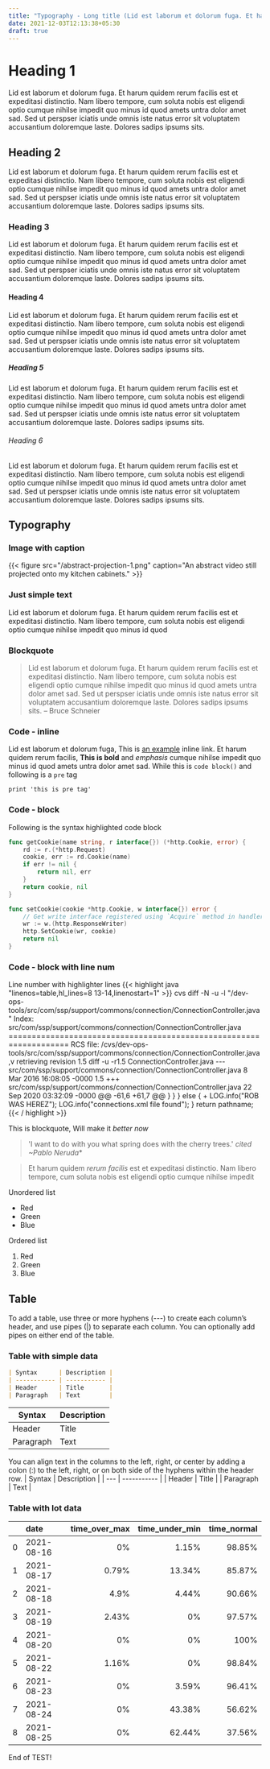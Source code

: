 ```yaml
---
title: "Typography - Long title (Lid est laborum et dolorum fuga. Et harum quidem rerum!"
date: 2021-12-03T12:13:38+05:30
draft: true
---
```

# Heading 1

Lid est laborum et dolorum fuga. Et harum quidem rerum facilis est et expeditasi distinctio. Nam libero tempore, cum soluta nobis est eligendi optio cumque nihilse impedit quo minus id quod amets untra dolor amet sad. Sed ut perspser iciatis unde omnis iste natus error sit voluptatem accusantium doloremque laste. Dolores sadips ipsums sits.

## Heading 2

Lid est laborum et dolorum fuga. Et harum quidem rerum facilis est et expeditasi distinctio. Nam libero tempore, cum soluta nobis est eligendi optio cumque nihilse impedit quo minus id quod amets untra dolor amet sad. Sed ut perspser iciatis unde omnis iste natus error sit voluptatem accusantium doloremque laste. Dolores sadips ipsums sits.

### Heading 3

Lid est laborum et dolorum fuga. Et harum quidem rerum facilis est et expeditasi distinctio. Nam libero tempore, cum soluta nobis est eligendi optio cumque nihilse impedit quo minus id quod amets untra dolor amet sad. Sed ut perspser iciatis unde omnis iste natus error sit voluptatem accusantium doloremque laste. Dolores sadips ipsums sits.

#### Heading 4

Lid est laborum et dolorum fuga. Et harum quidem rerum facilis est et expeditasi distinctio. Nam libero tempore, cum soluta nobis est eligendi optio cumque nihilse impedit quo minus id quod amets untra dolor amet sad. Sed ut perspser iciatis unde omnis iste natus error sit voluptatem accusantium doloremque laste. Dolores sadips ipsums sits.

##### Heading 5

Lid est laborum et dolorum fuga. Et harum quidem rerum facilis est et expeditasi distinctio. Nam libero tempore, cum soluta nobis est eligendi optio cumque nihilse impedit quo minus id quod amets untra dolor amet sad. Sed ut perspser iciatis unde omnis iste natus error sit voluptatem accusantium doloremque laste. Dolores sadips ipsums sits.

###### Heading 6

Lid est laborum et dolorum fuga. Et harum quidem rerum facilis est et expeditasi distinctio. Nam libero tempore, cum soluta nobis est eligendi optio cumque nihilse impedit quo minus id quod amets untra dolor amet sad. Sed ut perspser iciatis unde omnis iste natus error sit voluptatem accusantium doloremque laste. Dolores sadips ipsums sits.

## Typography
### Image with caption
{{< figure src="/abstract-projection-1.png" caption="An abstract video still projected onto my kitchen cabinets." >}}

### Just simple text
Lid est laborum et dolorum fuga. Et harum quidem rerum facilis est et expeditasi distinctio. Nam libero tempore, cum soluta nobis est eligendi optio cumque nihilse impedit quo minus id quod

### Blockquote

> Lid est laborum et dolorum fuga. Et harum quidem rerum facilis est et expeditasi distinctio. Nam libero tempore, cum soluta nobis est eligendi optio cumque nihilse impedit quo minus id quod amets untra dolor amet sad. Sed ut perspser iciatis unde omnis iste natus error sit voluptatem accusantium doloremque laste. Dolores sadips ipsums sits.
> – Bruce Schneier

### Code - inline
Lid est laborum et dolorum fuga, This is [an example](http://example.com/ "Title") inline link. Et harum quidem rerum facilis, **This is bold** and *emphasis* cumque nihilse impedit quo minus id quod amets untra dolor amet sad. While this is `code block()` and following is a `pre` tag

	print 'this is pre tag'

### Code - block
Following is the syntax highlighted code block

```go
func getCookie(name string, r interface{}) (*http.Cookie, error) {
	rd := r.(*http.Request)
	cookie, err := rd.Cookie(name)
	if err != nil {
		return nil, err
	}
	return cookie, nil
}

func setCookie(cookie *http.Cookie, w interface{}) error {
	// Get write interface registered using `Acquire` method in handlers.
	wr := w.(http.ResponseWriter)
	http.SetCookie(wr, cookie)
	return nil
}
```

### Code - block with line num
Line number with highlighter lines
{{< highlight java "linenos=table,hl_lines=8 13-14,linenostart=1" >}}
cvs diff -N -u -l "/dev-ops-tools/src/com/ssp/support/commons/connection/ConnectionController.java"
    Index: src/com/ssp/support/commons/connection/ConnectionController.java
    ===================================================================
    RCS file: /cvs/dev-ops-tools/src/com/ssp/support/commons/connection/ConnectionController.java,v
    retrieving revision 1.5
    diff -u -r1.5 ConnectionController.java
    --- src/com/ssp/support/commons/connection/ConnectionController.java	8 Mar 2016 16:08:05 -0000	1.5
    +++ src/com/ssp/support/commons/connection/ConnectionController.java	22 Sep 2020 03:32:09 -0000
    @@ -61,6 +61,7 @@
             }
           }
         } else {
    +      LOG.info("ROB WAS HEREZ");
           LOG.info("connections.xml file found");
         }
         return pathname;
{{< / highlight >}}

This is blockquote, Will make it *better now*

> 'I want to do with you what spring does with the cherry trees.' <cite>cited ~Pablo Neruda</cite>*


> Et harum quidem *rerum facilis* est et expeditasi distinctio. Nam libero tempore, cum soluta nobis est eligendi optio cumque nihilse impedit

Unordered list

*   Red
*   Green
*   Blue

Ordered list

1.	Red
2.  Green
3.  Blue

## Table
To add a table, use three or more hyphens (---) to create each column’s header, and use pipes (|) to separate each column. You can optionally add pipes on either end of the table.

### Table with simple data
```md
| Syntax      | Description |
| ----------- | ----------- |
| Header      | Title       |
| Paragraph   | Text        |
```
| Syntax      | Description |
| ----------- | ----------- |
| Header      | Title       |
| Paragraph   | Text        |

You can align text in the columns to the left, right, or center by adding a colon (:) to the left, right, or on both side of the hyphens within the header row.
| Syntax | Description |
| --- | ----------- |
| Header | Title |
| Paragraph | Text |

### Table with lot data
|    | date       |   time_over_max |   time_under_min |   time_normal |
|---:|:-----------|---------------------------:|----------------------------:|-------------------------:|
|  0 | 2021-08-16 |0%    |                        1.15% |                    98.85% |
|  1 | 2021-08-17 |0.79% |                       13.34% |                    85.87% |
|  2 | 2021-08-18 |4.9%  |                        4.44% |                    90.66% |
|  3 | 2021-08-19 |2.43% |                        0%    |                    97.57% |
|  4 | 2021-08-20 |0%    |                        0%    |                   100%    |
|  5 | 2021-08-22 |1.16% |                        0%    |                    98.84% |
|  6 | 2021-08-23 |0%    |                        3.59% |                    96.41% |
|  7 | 2021-08-24 |0%    |                       43.38% |                    56.62% |
|  8 | 2021-08-25 |0%    |                       62.44% |                    37.56% |

End of TEST!
